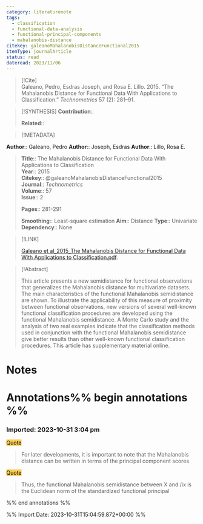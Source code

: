 ```yaml
---
category: literaturenote
tags:
  - classification
  - functional-data-analysis
  - functional-principal-components
  - mahalanobis-distance
citekey: galeanoMahalanobisDistanceFunctional2015
itemType: journalArticle
status: read
dateread: 2023/11/06
---
```


> [!Cite]  
> Galeano, Pedro, Esdras Joseph, and Rosa E. Lillo. 2015. “The Mahalanobis Distance for Functional Data With Applications to Classification.” _Technometrics_ 57 (2): 281–91.

> [!SYNTHESIS] 
>**Contribution**::
>
>**Related**:: 
>

> [!METADATA]  
>
**Author**:: Galeano, Pedro
**Author**:: Joseph, Esdras
**Author**:: Lillo, Rosa E.<br>
> **Title**:: The Mahalanobis Distance for Functional Data With Applications to Classification    
> **Year**:: 2015     
> **Citekey**:: @galeanoMahalanobisDistanceFunctional2015    
>**Journal**:: *Technometrics*    
>**Volume**:: 57    
>**Issue**:: 2     
>    
>    
>     
> **Pages**:: 281-291    
>    
>**Smoothing**:: Least-square estimation
>**Aim**:: Distance
>**Type**:: Univariate
>**Dependency**:: None

> [!LINK] 
>
> [Galeano et al_2015_The Mahalanobis Distance for Functional Data With Applications to Classification.pdf](file:///Users/steven/Library/CloudStorage/GoogleDrive-steven.golovkine@ul.ie/My%20Drive/bibliography/Technometrics/2015/Galeano%20et%20al_2015_The%20Mahalanobis%20Distance%20for%20Functional%20Data%20With%20Applications%20to%20Classification.pdf).

>[!Abstract]
>
>This article presents a new semidistance for functional observations that generalizes the Mahalanobis distance for multivariate datasets. The main characteristics of the functional Mahalanobis semidistance are shown. To illustrate the applicability of this measure of proximity between functional observations, new versions of several well-known functional classification procedures are developed using the functional Mahalanobis semidistance. A Monte Carlo study and the analysis of two real examples indicate that the classification methods used in conjunction with the functional Mahalanobis semidistance give better results than other well-known functional classification procedures. This article has supplementary material online.
>>


# Notes<br>
# Annotations%% begin annotations %%  
 
  
  
 
 
  
### Imported: 2023-10-31 3:04 pm  
  
  
<mark style="background-color: #f9cd59">Quote</mark>  
> For later developments, it is important to note that the Mahalanobis distance can be written in terms of the principal component scores
  
<mark style="background-color: #f9cd59">Quote</mark>  
> Thus, the functional Mahalanobis semidistance between X and /ix is the Euclidean norm of the standardized functional principal
  
  
%% end annotations %%

%% Import Date: 2023-10-31T15:04:59.872+00:00 %%
